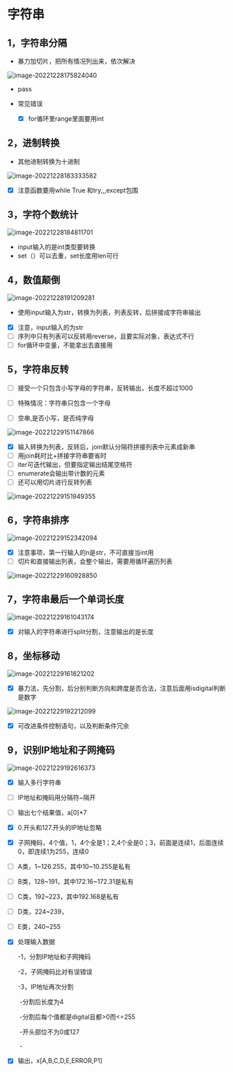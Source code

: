 # 字符串

##  1，字符串分隔

+ 暴力加切片，把所有情况列出来，依次解决

![image-20221228175824040](D:\工具\Typora\image\image-20221228175824040.png)

+ pass

- 常见错误

  - [x] for循环里range里面要用int

    

## 2，进制转换

- 其他进制转换为十进制

![image-20221228183333582](D:\工具\Typora\image\image-20221228183333582.png)

- [x] 注意函数要用while True 和try,,,except包围



## 3，字符个数统计

![image-20221228184811701](D:\工具\Typora\image\image-20221228184811701.png)

- input输入的是int类型要转换
- set（）可以去重，set长度用len可行



## 4，数值颠倒

![image-20221228191209281](D:\工具\Typora\image\image-20221228191209281.png)

- 使用input输入为str，转换为列表，列表反转，后拼接成字符串输出

- [x] 注意，input输入的为str
- [ ] 序列中只有列表可以反转用reverse，且要实际对象，表达式不行
- [ ] for循环中变量，不能拿出去直接用

## 5，字符串反转

- [ ] 接受一个只包含小写字母的字符串，反转输出，长度不超过1000

- [ ] 特殊情况：字符串只包含一个字母

- [ ] 空串,是否小写，是否纯字母

  

![image-20221229151147866](D:\工具\Typora\image\image-20221229151147866.png)

- [x] 输入转换为列表，反转后，join默认分隔符拼接列表中元素成新串
- [ ] 用join耗时比+拼接字符串要省时
- [ ] iter可迭代输出，但要指定输出结尾空格符
- [ ] enumerate会输出带计数的元素
- [ ] 还可以用切片进行反转列表

![image-20221229151949355](D:\工具\Typora\image\image-20221229151949355.png)

## 6，字符串排序

![image-20221229152342094](D:\工具\Typora\image\image-20221229152342094.png)

- [x] 注意事项，第一行输入的n是str，不可直接当int用
- [ ] 切片和直接输出列表，会整个输出，需要用循环遍历列表

![image-20221229160928850](D:\工具\Typora\image\image-20221229160928850.png)



## 7，字符串最后一个单词长度

![image-20221229161043174](D:\工具\Typora\image\image-20221229161043174.png)

- [x] 对输入的字符串进行split分割，注意输出的是长度

## 8，坐标移动

![image-20221229161821202](D:\工具\Typora\image\image-20221229161821202.png)



- [x] 暴力法，先分割，后分别判断方向和跨度是否合法，注意后面用isdigital判断是数字

![image-20221229192212099](D:\工具\Typora\image\image-20221229192212099.png)

- [x] 可改进条件控制语句，以及判断条件冗余

## 9，识别IP地址和子网掩码

![image-20221229192616373](D:\工具\Typora\image\image-20221229192616373.png)

- [x] 输入多行字符串

- [ ] IP地址和掩码用分隔符~隔开

- [ ] 输出七个结果值，a[0]*7

- [x] 0.开头和127.开头的IP地址忽略

- [x] 子网掩码，4个值，1，4个全是1；2,4个全是0；3，前面是连续1，后面连续0，即连续1为255，连续0

- [ ] A类，1~126.255，其中10~10.255是私有

- [ ] B类，128~191，其中172.16~172.31是私有

- [ ] C类，192~223，其中192.168是私有

- [ ] D类，224~239，

- [ ] E类，240~255

- [x] 处理输入数据

  -1，分割IP地址和子网掩码

  -2，子网掩码比对有误错误

  -3，IP地址再次分割

  ​		-分割后长度为4

  ​		-分割后每个值都是digital且都>0而<=255

  ​		-开头部位不为0或127

  ​		-
  
- [x] 输出，x[A,B,C,D,E,ERROR,P1]













